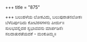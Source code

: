 +++
title = "875"

+++
ಬಲುಹಳೆಯ ಲೋಕವಿದು, ಬಲುಪುರಾತನಲೋಕ।  
ಬೆಳೆದಿರ್ಪುದಿದು ಕೋಟಿರಸಗಳನು ಪೀರ್ದು॥  
ಸುಲಭವಲ್ಲಿದರ ಸ್ವಭಾವವನು ಮಾರ್ಪಡಿಸೆ।  
ಸಲದಾತುರತೆಯದಕೆ - ಮಂಕುತಿಮ್ಮ॥  

